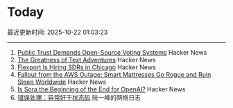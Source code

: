 # Today

最近更新时间: 2025-10-22 01:03:23

--- 
1. [Public Trust Demands Open-Source Voting Systems](https://www.voting.works/news/public-trust-demands-open-source-voting-systems) Hacker News
2. [The Greatness of Text Adventures](https://entropicthoughts.com/the-greatness-of-text-adventures) Hacker News
3. [Flexport Is Hiring SDRs in Chicago](https://job-boards.greenhouse.io/flexport/jobs/5690976?gh_jid=5690976) Hacker News
4. [Fallout from the AWS Outage: Smart Mattresses Go Rogue and Ruin Sleep Worldwide](https://quasa.io/media/the-strangest-fallout-from-the-aws-outage-smart-mattresses-go-rogue-and-ruin-sleep-worldwide) Hacker News
5. [Is Sora the Beginning of the End for OpenAI?](https://calnewport.com/is-sora-the-beginning-of-the-end-for-openai/) Hacker News
6. [错误处理：异常好于状态码](http://www.ruanyifeng.com/blog/2025/10/exception.html) 阮一峰的网络日志
